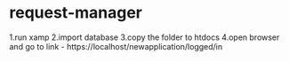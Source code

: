 # request-manager

1.run xamp
2.import database
3.copy the folder to htdocs
4.open browser and go to link  -  https://localhost/newapplication/logged/in
